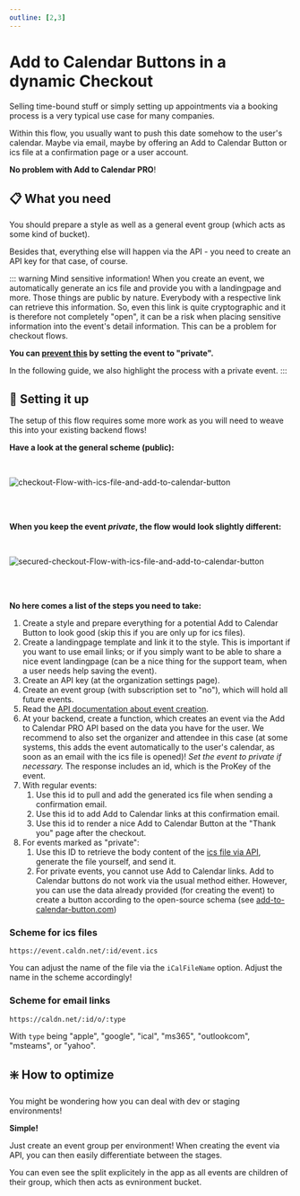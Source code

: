```yaml
---
outline: [2,3]
---
```


# Add to Calendar Buttons in a dynamic Checkout

Selling time-bound stuff or simply setting up appointments via a booking process is a very typical use case for many companies.

Within this flow, you usually want to push this date somehow to the user's calendar. Maybe via email, maybe by offering an Add to Calendar Button or ics file at a confirmation page or a user account.

**No problem with Add to Calendar PRO**!

## 📋 What you need

You should prepare a style as well as a general event group (which acts as some kind of bucket).

Besides that, everything else will happen via the API - you need to create an API key for that case, of course.

::: warning Mind sensitive information!
When you create an event, we automatically generate an ics file and provide you with a landingpage and more.
Those things are public by nature. Everybody with a respective link can retrieve this information. So, even this link is quite cryptographic and it is therefore not completely "open", it can be a risk when placing sensitive information into the event's detail information. This can be a problem for checkout flows.

**You can [prevent this](/application-manual/troubleshooting.html#how-can-i-make-sure-there-is-no-data-publicly-available-on-the-internet) by setting the event to "private".**

In the following guide, we also highlight the process with a private event.
:::

## 🧱 Setting it up

The setup of this flow requires some more work as you will need to weave this into your existing backend flows!

**Have a look at the general scheme (public):**

<br />

![checkout-Flow-with-ics-file-and-add-to-calendar-button](/screenshots/checkout-flow.svg)

<br /><br />

**When you keep the event _private_, the flow would look slightly different:**

<br />

![secured-checkout-Flow-with-ics-file-and-add-to-calendar-button](/screenshots/checkout-flow-secured.svg)

<br /><br />

**No here comes a list of the steps you need to take:**

1. Create a style and prepare everything for a potential Add to Calendar Button to look good (skip this if you are only up for ics files).
2. Create a landingpage template and link it to the style. This is important if you want to use email links; or if you simply want to be able to share a nice event landingpage (can be a nice thing for the support team, when a user needs help saving the event).
3. Create an API key (at the organization settings page).
4. Create an event group (with subscription set to "no"), which will hold all future events.
5. Read the [API documentation about event creation](/api/events.html#add-an-event).
6. At your backend, create a function, which creates an event via the Add to Calendar PRO API based on the data you have for the user. We recommend to also set the organizer and attendee in this case (at some systems, this adds the event automatically to the user's calendar, as soon as an email with the ics file is opened)! _Set the event to private if necessary._ The response includes an id, which is the ProKey of the event.
7. With regular events:
   1. Use this id to pull and add the generated ics file when sending a confirmation email.
   2. Use this id to add Add to Calendar links at this confirmation email.
   3. Use this id to render a nice Add to Calendar Button at the "Thank you" page after the checkout.
8. For events marked as "private":
   1. Use this ID to retrieve the body content of the [ics file via API](/api/miscellaneous.html#retrieve-ics-file-body), generate the file yourself, and send it.
   2. For private events, you cannot use Add to Calendar links. Add to Calendar buttons do not work via the usual method either. However, you can use the data already provided (for creating the event) to create a button according to the open-source schema (see [add-to-calendar-button.com](https://add-to-calendar-button.com/de))

### Scheme for ics files

```
https://event.caldn.net/:id/event.ics
```

You can adjust the name of the file via the `iCalFileName` option. Adjust the name in the scheme accordingly!

### Scheme for email links

```
https://caldn.net/:id/o/:type
```

With `type` being "apple", "google", "ical", "ms365", "outlookcom", "msteams", or "yahoo".


## ❇️ How to optimize

You might be wondering how you can deal with dev or staging environments!

**Simple!**

Just create an event group per environment! When creating the event via API, you can then easily differentiate between the stages.

You can even see the split explicitely in the app as all events are children of their group, which then acts as evnironment bucket.
